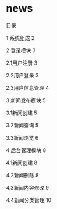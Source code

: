 # news
目录

1 系统组成	2

2 登录模块	3

2.1用户注册	3

2.2用户登录	3

2.3用户信息管理	4

3 新闻发布模块	5

3.1新闻创建	5

3.2新闻查询	5

3.3新闻浏览	6

4 后台管理模块	8

4.1新闻创建	8

4.2新闻删除	8

4.3新闻内容修改	9

4.4新闻分类管理	10


